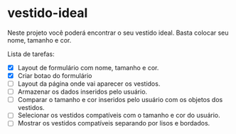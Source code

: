 # vestido-ideal

Neste projeto você poderá encontrar o seu vestido ideal. Basta colocar seu nome, tamanho e cor.

Lista de tarefas:

- [x] Layout de formulário com nome, tamanho e cor.
- [x] Criar botao do formulário
- [ ] Layout da página onde vai aparecer os vestidos.
- [ ] Armazenar os dados inseridos pelo usuário.
- [ ] Comparar o tamanho e cor inseridos pelo usuário com os objetos dos vestidos.
- [ ] Selecionar os vestidos compatíveis com o tamanho e cor do usuário.
- [ ] Mostrar os vestidos compatíveis separando por lisos e bordados.
